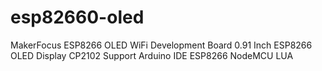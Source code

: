 # esp82660-oled
MakerFocus ESP8266 OLED WiFi Development Board 0.91 Inch ESP8266 OLED Display CP2102 Support Arduino IDE ESP8266 NodeMCU LUA
